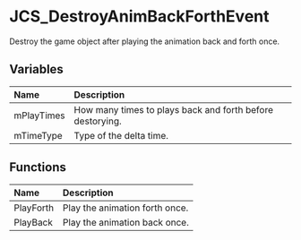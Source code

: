 # JCS_DestroyAnimBackForthEvent

Destroy the game object after playing the animation back and forth once.

## Variables

| Name           | Description                                               |
|:---------------|:----------------------------------------------------------|
| mPlayTimes     | How many times to plays back and forth before destorying. |
| mTimeType      | Type of the delta time.                                   |

## Functions

| Name      | Description                    |
|:----------|:-------------------------------|
| PlayForth | Play the animation forth once. |
| PlayBack  | Play the animation back once.  |
